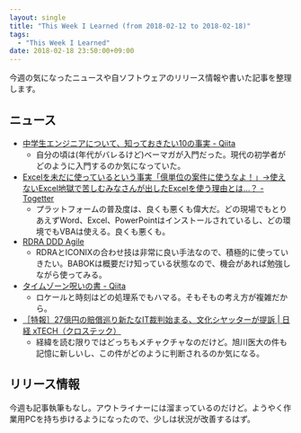 ```yaml
---
layout: single
title: "This Week I Learned (from 2018-02-12 to 2018-02-18)"
tags:
  - "This Week I Learned"
date: 2018-02-18 23:50:00+09:00
---
```


今週の気になったニュースや自ソフトウェアのリリース情報や書いた記事を整理します。

## ニュース

- [中学生エンジニアについて、知っておきたい10の事実 - Qiita](https://qiita.com/Anharu/items/c32fbb2347e3da6607ba)
    - 自分の頃は(年代がバレるけど)ベーマガが入門だった。現代の初学者がどのように入門するのか気になっていた。
- [Excelを未だに使っているという事実「億単位の案件に使うなよ！」→使えないExcel地獄で苦しむみなさんが出したExcelを使う理由とは…？ - Togetter](https://togetter.com/li/1198226)
    - プラットフォームの普及度は、良くも悪くも偉大だ。どの現場でもとりあえずWord、Excel、PowerPointはインストールされているし、どの環境でもVBAは使える。良くも悪くも。
- [RDRA DDD Agile](https://www.slideshare.net/masuda220/rdra-ddd-agile)
    - RDRAとICONIXの合わせ技は非常に良い手法なので、積極的に使っていきたい。BABOKは概要だけ知っている状態なので、機会があれば勉強しながら使ってみる。
- [タイムゾーン呪いの書 - Qiita](https://qiita.com/dmikurube/items/15899ec9de643e91497c)
    - ロケールと時刻はどの処理系でもハマる。そもそもの考え方が複雑だから。
- [［特報］27億円の賠償巡り新たなIT裁判始まる、文化シヤッターが提訴 \| 日経 xTECH（クロステック）](http://tech.nikkeibp.co.jp/atcl/nxt/column/18/00001/00014/)
    - 経緯を読む限りではどっちもメチャクチャなのだけど。旭川医大の件も記憶に新しいし、この件がどのように判断されるのか気になる。

## リリース情報

今週も記事執筆もなし。アウトライナーには溜まっているのだけど。ようやく作業用PCを持ち歩けるようになったので、少しは状況が改善するはず。
